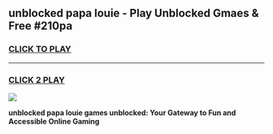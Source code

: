 
## unblocked papa louie - Play Unblocked Gmaes & Free #210pa
<h3>
<a href="https://news.freeplayer.one?title=unblocked_papa_louie&ref=24F">CLICK TO PLAY</a></h3>
<hr>

<h3>
<a href="https://news.freeplayer.one?title=unblocked_papa_louie&ref=24F">CLICK 2 PLAY</a>
  
</h3>

<a href="https://news.freeplayer.one?title=unblocked_papa_louie&ref=24F/"><img src="https://clearcache.store/games.png"></a>


**unblocked papa louie games unblocked: Your Gateway to Fun and Accessible Online Gaming**

